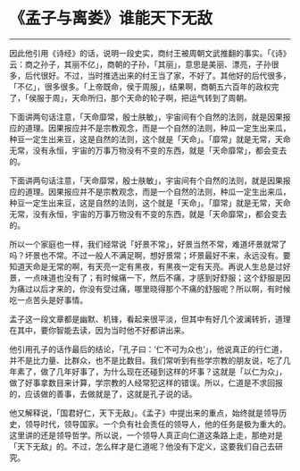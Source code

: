 # 《孟子与离娄》谁能天下无敌

------

因此他引用《诗经》的话，说明一段史实，商纣王被周朝文武推翻的事实。「《诗》云：商之孙子，其丽不亿」，商朝的子孙，「其丽」，意思是美丽、漂亮，子孙很多，后代很好。不过，当时推选出来的纣王当了家，不好了。其他好的后代很多，「不亿」，很多很多。「上帝既命，侯于周服」，结果啊，商朝五六百年的政权完了，「侯服于周」，天命所归，那个天命的轮子啊，把运气转到了周朝。

下面讲两句话注意，「天命靡常，殷士肤敏」，宇宙间有个自然的法则，就是因果报应的道理。因果报应并不是宗教观念，而是一个自然的法则，种瓜一定生出来瓜，种豆一定生出来豆，这是自然的法则，这个就是「天命」。「靡常」就是无常，天命无常，没有永恒，宇宙的万事万物没有不变的东西，就是「天命靡常」，都会变去的。

下面讲两句话注意，「天命靡常，殷士肤敏」，宇宙间有个自然的法则，就是因果报应的道理。因果报应并不是宗教观念，而是一个自然的法则，种瓜一定生出来瓜，种豆一定生出来豆，这是自然的法则，这个就是「天命」。「靡常」就是无常，天命无常，没有永恒，宇宙的万事万物没有不变的东西，就是「天命靡常」，都会变去的。

所以一个家庭也一样，我们经常说「好景不常」，好景当然不常，难道坏景就常了吗？坏景也不常。不过一般人不满足啊，想好景常；坏景最好不来，永远没有。要知道天命是无常的啊，有天亮一定有黑夜，有黑夜一定有天亮。再说人生总是过好景，一点味道也没有了；有时候痛一下，然后不痛，才感到好舒服；这个舒服是因为痛过以后才来的，你没有受过痛，哪里晓得那个不痛的舒服呢？所以啊，有时候吃一点苦头是好事情。

孟子这一段文章都是幽默、机锋，看起来很平淡，但其中有好几个波澜转折，道理在其中，要你智能去读，因为当时他不好都讲出来。

他引用孔子的话作最后的结论，「孔子曰：‘仁不可为众也’」，他说真正的行仁道，并不是比力量、比群众，也不是比数目。我们常听到有些学宗教的朋友说，吃了几年素了，做了几年好事了，为什么现在还碰到这样的坏事？这就是「以仁为众」，做了好事拿数目来计算，学宗教的人经常犯这样的错误。所以，仁道是不求回报的，应该做的善事，去做就是了，这就是孔子说的话。

他又解释说，「国君好仁，天下无敌」。《孟子》中提出来的重点，始终就是领导历史，领导时代，领导国家。一个负有社会责任的领导人，他的任务是极为重大的。这里讲的还是领导哲学。所以说，一个领导人真正向仁道这条路上走，那绝对是「天下无敌」的。不过，怎么样才是仁道呢？他没有下定义，这要我们自己去研究。

